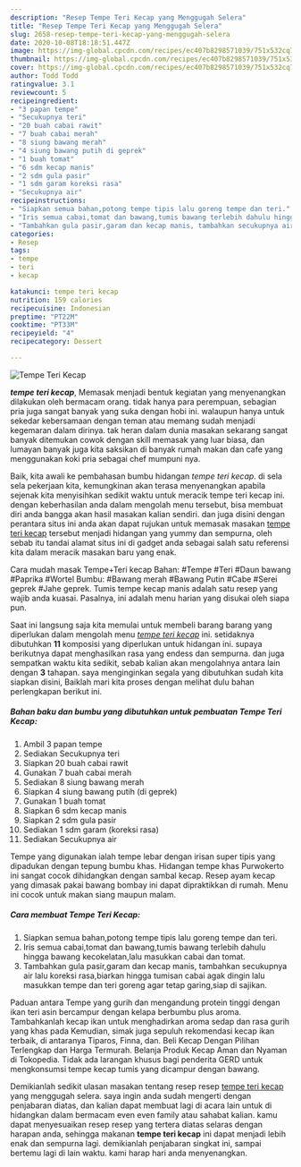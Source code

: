 ```yaml
---
description: "Resep Tempe Teri Kecap yang Menggugah Selera"
title: "Resep Tempe Teri Kecap yang Menggugah Selera"
slug: 2658-resep-tempe-teri-kecap-yang-menggugah-selera
date: 2020-10-08T18:18:51.447Z
image: https://img-global.cpcdn.com/recipes/ec407b8298571039/751x532cq70/tempe-teri-kecap-foto-resep-utama.jpg
thumbnail: https://img-global.cpcdn.com/recipes/ec407b8298571039/751x532cq70/tempe-teri-kecap-foto-resep-utama.jpg
cover: https://img-global.cpcdn.com/recipes/ec407b8298571039/751x532cq70/tempe-teri-kecap-foto-resep-utama.jpg
author: Todd Todd
ratingvalue: 3.1
reviewcount: 5
recipeingredient:
- "3 papan tempe"
- "Secukupnya teri"
- "20 buah cabai rawit"
- "7 buah cabai merah"
- "8 siung bawang merah"
- "4 siung bawang putih di geprek"
- "1 buah tomat"
- "6 sdm kecap manis"
- "2 sdm gula pasir"
- "1 sdm garam koreksi rasa"
- "Secukupnya air"
recipeinstructions:
- "Siapkan semua bahan,potong tempe tipis lalu goreng tempe dan teri."
- "Iris semua cabai,tomat dan bawang,tumis bawang terlebih dahulu hingga bawang kecokelatan,lalu masukkan cabai dan tomat."
- "Tambahkan gula pasir,garam dan kecap manis, tambahkan secukupnya air lalu koreksi rasa,biarkan hingga tumisan cabai agak dingin lalu masukkan tempe dan teri goreng agar tetap garing,siap di sajikan."
categories:
- Resep
tags:
- tempe
- teri
- kecap

katakunci: tempe teri kecap 
nutrition: 159 calories
recipecuisine: Indonesian
preptime: "PT22M"
cooktime: "PT33M"
recipeyield: "4"
recipecategory: Dessert

---
```



![Tempe Teri Kecap](https://img-global.cpcdn.com/recipes/ec407b8298571039/751x532cq70/tempe-teri-kecap-foto-resep-utama.jpg)

<b><i>tempe teri kecap</i></b>, Memasak menjadi bentuk kegiatan yang menyenangkan dilakukan oleh bermacam orang. tidak hanya para perempuan, sebagian pria juga sangat banyak yang suka dengan hobi ini. walaupun hanya untuk sekedar kebersamaan dengan teman atau memang sudah menjadi kegemaran dalam dirinya. tak heran dalam dunia masakan sekarang sangat banyak ditemukan cowok dengan skill memasak yang luar biasa, dan lumayan banyak juga kita saksikan di banyak rumah makan dan cafe yang menggunakan koki pria sebagai chef mumpuni nya.

Baik, kita awali ke pembahasan bumbu hidangan <i>tempe teri kecap</i>. di sela sela pekerjaan kita, kemungkinan akan terasa menyenangkan apabila sejenak kita menyisihkan sedikit waktu untuk meracik tempe teri kecap ini. dengan keberhasilan anda dalam mengolah menu tersebut, bisa membuat diri anda bangga akan hasil masakan kalian sendiri. dan juga disini dengan perantara situs ini anda akan dapat rujukan untuk memasak masakan <u>tempe teri kecap</u> tersebut menjadi hidangan yang yummy dan sempurna, oleh sebab itu tandai alamat situs ini di gadget anda sebagai salah satu referensi kita dalam meracik masakan baru yang enak.

Cara mudah masak Tempe+Teri kecap Bahan: #Tempe #Teri #Daun bawang #Paprika #Wortel Bumbu: #Bawang merah #Bawang Putin #Cabe #Serei geprek #Jahe geprek. Tumis tempe kecap manis adalah satu resep yang wajib anda kuasai. Pasalnya, ini adalah menu harian yang disukai oleh siapa pun.


Saat ini langsung saja kita memulai untuk membeli barang barang yang diperlukan dalam mengolah menu <u><i>tempe teri kecap</i></u> ini. setidaknya dibutuhkan <b>11</b> komposisi yang diperlukan untuk hidangan ini. supaya berikutnya dapat menghasilkan rasa yang endess dan sempurna. dan juga sempatkan waktu kita sedikit, sebab kalian akan mengolahnya antara lain dengan <b>3</b> tahapan. saya menginginkan segala yang dibutuhkan sudah kita siapkan disini, Baiklah mari kita proses dengan melihat dulu bahan perlengkapan berikut ini.

<!--inarticleads1-->

##### Bahan baku dan bumbu yang dibutuhkan untuk pembuatan Tempe Teri Kecap:

1. Ambil 3 papan tempe
1. Sediakan Secukupnya teri
1. Siapkan 20 buah cabai rawit
1. Gunakan 7 buah cabai merah
1. Sediakan 8 siung bawang merah
1. Siapkan 4 siung bawang putih (di geprek)
1. Gunakan 1 buah tomat
1. Siapkan 6 sdm kecap manis
1. Siapkan 2 sdm gula pasir
1. Sediakan 1 sdm garam (koreksi rasa)
1. Sediakan Secukupnya air


Tempe yang digunakan ialah tempe lebar dengan irisan super tipis yang dipadukan dengan tepung bumbu khas. Hidangan tempe khas Purwokerto ini sangat cocok dihidangkan dengan sambal kecap. Resep ayam kecap yang dimasak pakai bawang bombay ini dapat dipraktikkan di rumah. Menu ini cocok untuk makan siang maupun malam. 

<!--inarticleads2-->

##### Cara membuat Tempe Teri Kecap:

1. Siapkan semua bahan,potong tempe tipis lalu goreng tempe dan teri.
1. Iris semua cabai,tomat dan bawang,tumis bawang terlebih dahulu hingga bawang kecokelatan,lalu masukkan cabai dan tomat.
1. Tambahkan gula pasir,garam dan kecap manis, tambahkan secukupnya air lalu koreksi rasa,biarkan hingga tumisan cabai agak dingin lalu masukkan tempe dan teri goreng agar tetap garing,siap di sajikan.


Paduan antara Tempe yang gurih dan mengandung protein tinggi dengan ikan teri asin bercampur dengan kelapa berbumbu plus aroma. Tambahkanlah kecap ikan untuk menghadirkan aroma sedap dan rasa gurih yang khas pada Kemudian, simak juga sepuluh rekomendasi kecap ikan terbaik, di antaranya Tiparos, Finna, dan. Beli Kecap Dengan Pilihan Terlengkap dan Harga Termurah. Belanja Produk Kecap Aman dan Nyaman di Tokopedia. Tidak ada larangan khusus bagi penderita GERD untuk mengkonsumsi tempe kecap tumis yang dicampur dengan bawang. 

Demikianlah sedikit ulasan masakan tentang resep resep <u>tempe teri kecap</u> yang menggugah selera. saya ingin anda sudah mengerti dengan penjabaran diatas, dan kalian dapat membuat lagi di acara lain untuk di hidangkan dalam bermacam even even family atau sahabat kalian. kamu dapat menyesuaikan resep resep yang tertera diatas selaras dengan harapan anda, sehingga makanan <b>tempe teri kecap</b> ini dapat menjadi lebih enak dan sempurna lagi. demikianlah penjabaran singkat ini, sampai bertemu lagi di lain waktu. kami harap hari anda menyenangkan.
